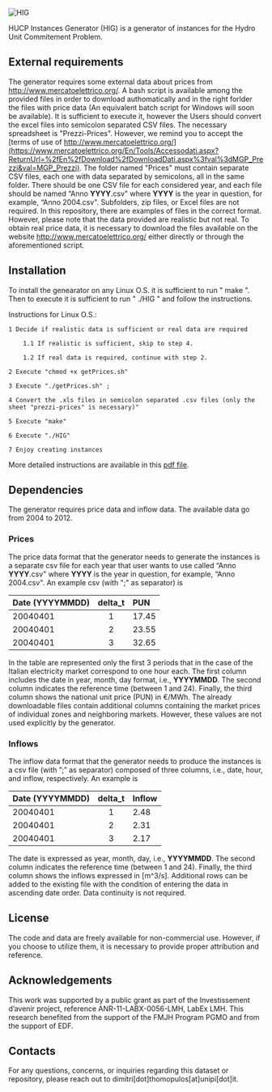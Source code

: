 ![HIG](https://github.com/dimitri-thomopulos/hig/assets/62555073/57f38900-49cc-4b05-aefa-414ea196e550)


 HUCP Instances Generator (HIG) is a generator of instances for the Hydro Unit Commitement Problem.

## External requirements
The generator requires some external data about prices from 
http://www.mercatoelettrico.org/.
A bash script is available among the provided files in order to download 
authomatically 
and in the right forlder the files with price data (An equivalent batch script 
for Windows will soon be available). It is sufficient to execute it, however 
the Users should convert the excel files into semicolon separated CSV files.
The necessary spreadsheet is "Prezzi-Prices". However, we remind you to accept the [terms of use of http://www.mercatoelettrico.org/](https://www.mercatoelettrico.org/En/Tools/Accessodati.aspx?ReturnUrl=%2fEn%2fDownload%2fDownloadDati.aspx%3fval%3dMGP_Prezzi&val=MGP_Prezzi).
The folder named "Prices" must contain separate CSV files, each one with data separated by semicolons, all in the same folder. There should be one CSV file for each considered year, and each file should be named “Anno **YYYY**.csv" where **YYYY** is the year in question, for example, “Anno 2004.csv". Subfolders, zip files, or Excel files are not required. In this repository, there are examples of files in the correct format. However, please note that the data provided are realistic but not real. To obtain real price data, it is necessary to download the files available on the website http://www.mercatoelettrico.org/ either directly or through the aforementioned script.

## Installation
To install the genearator on any Linux O.S. it is sufficient to run " make ".
Then to execute it is sufficient to run " ./HIG " and follow the instructions.

Instructions for Linux O.S.:

	1 Decide if realistic data is sufficient or real data are required
	
		1.1 If realistic is sufficient, skip to step 4.
	
		1.2 If real data is required, continue with step 2.
	
 	2 Execute "chmod +x getPrices.sh"
	
	3 Execute "./getPrices.sh" ;
	
	4 Convert the .xls files in semicolon separated .csv files (only the sheet "prezzi-prices" is necessary)"
	
	5 Execute "make"
	
	6 Execute "./HIG"
	
	7 Enjoy creating instances
	
More detailed instructions are available in this [pdf file](https://github.com/dimitri-thomopulos/hig/blob/master/Instructions%20for%20using%20HIG%20genearator%20on%20Linux.pdf).
	
## Dependencies

The generator requires price data and inflow data. The available data go from 2004 to 2012.

### Prices
The price data format that the generator needs to generate the instances is a separate csv file for each year that user wants to use called “Anno **YYYY**.csv" where **YYYY** is the year in question, for example, “Anno 2004.csv". An example csv (with ";" as separator) is

| Date (YYYYMMDD)| delta_t | PUN |
|:----------|:-------:|:----------|
| 20040401 | 1 | 17.45 |
| 20040401 | 2 | 23.55 |
| 20040401 | 3 | 32.65 |

In the table are represented only the first 3 periods that in the case of the Italian electricity market correspond to one hour each. The first column includes the date in year, month, day format, i.e., **YYYYMMDD**. The second column indicates the reference time (between 1 and 24). Finally, the third column shows the national unit price (PUN) in €/MWh. The already downloadable files contain additional columns containing the market prices of individual zones and neighboring markets. However, these values are not used explicitly by the generator.

### Inflows 
The inflow data format that the generator needs to produce the instances is a csv file (with ”;” as separator) composed of three columns, i.e., date, hour, and inflow, respectively. An example is

| Date (YYYYMMDD)| delta_t | Inflow |
|:----------|:-------:|:----------|
| 20040401 | 1 | 2.48 |
| 20040401 | 2 | 2.31 |
| 20040401 | 3 | 2.17 |

The date is expressed as year, month, day, i.e., **YYYYMMDD**. The second column indicates the reference time (between 1 and 24). Finally, the third column shows the inflows expressed in [m^3/s]. Additional rows can be added to the existing file with the condition of entering the data in ascending date order. Data continuity is not required.

## License
The code and data are freely available for non-commercial use. However, if you choose to utilize them, it is necessary to provide proper attribution and reference.

## Acknowledgements
This work was supported by a public grant as part of the Investissement d’avenir project, reference ANR-11-LABX-0056-LMH, LabEx LMH. This research benefited from the support of the FMJH Program PGMO and from the support of EDF.

##  Contacts
For any questions, concerns, or inquiries regarding this dataset or repository, please reach out to dimitri[dot]thomopulos[at]unipi[dot]it.
